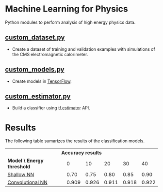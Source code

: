 # Machine Learning for Physics
 
Python modules to perform analysis of high energy physics data.

## [custom_dataset.py](python/custom_dataset.py)
- Create a dataset of training and validation examples with simulations of the CMS electromagnetic calorimeter.

## [custom_models.py](python/custom_models.py)
- Create models in [TensorFlow](https://www.tensorflow.org).

## [custom_estimator.py](python/custom_estimator.py)
- Build a classifier using [tf.estimator](https://www.tensorflow.org/api_docs/python/tf/estimator) API.

# Results

The following table sumarizes the results of the classification models.

<table>
  <tr>
    <th colspan="6"><span style="font-weight:bold">Accuracy results</span></th>
  </tr>
  <tr>
    <td><span style="font-weight:bold">Model \ Energy threshold</span></td>
    <td>0<br></td>
    <td>10<br></td>
    <td>20<br></td>
    <td>30<br></td>
    <td>40</td>
  </tr>
  <tr>
    <td><a href="https://github.com/jruizvar/ml-physics/blob/master/python/custom_models.py#L6-L21">Shallow NN</a></td>
    <td>0.70<br></td>
    <td>0.75<br></td>
    <td>0.80<br></td>
    <td>0.85<br></td>
    <td>0.90</td>
  </tr>
  <tr>
    <td><a href="https://github.com/jruizvar/ml-physics/blob/master/python/custom_models.py#L24-L58">Convolutional NN</a></td>
    <td>0.909</td>
    <td>0.926<br></td>
    <td>0.911<br></td>
    <td>0.918</td>
    <td>0.922</td>
  </tr>
</table>
